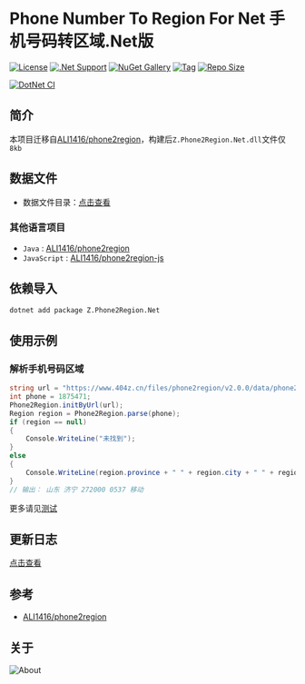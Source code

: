 # Phone Number To Region For Net 手机号码转区域.Net版

[![License](https://img.shields.io/github/license/ALI1416/Phone2Region.Net?label=License)](https://www.apache.org/licenses/LICENSE-2.0.txt)
[![.Net Support](https://img.shields.io/badge/.NET%20Standard-2.0+-green)](https://openjdk.org/)
[![NuGet Gallery](https://img.shields.io/nuget/v/Z.Phone2Region.Net?label=NuGet%20Gallery)](https://www.nuget.org/packages/Z.Phone2Region.Net)
[![Tag](https://img.shields.io/github/v/tag/ALI1416/Phone2Region.Net?label=Tag)](https://github.com/ALI1416/Phone2Region.Net/tags)
[![Repo Size](https://img.shields.io/github/repo-size/ALI1416/Phone2Region.Net?label=Repo%20Size&color=success)](https://github.com/ALI1416/Phone2Region.Net/archive/refs/heads/master.zip)

[![DotNet CI](https://github.com/ALI1416/Phone2Region.Net/actions/workflows/ci.yml/badge.svg)](https://github.com/ALI1416/Phone2Region.Net/actions/workflows/ci.yml)

## 简介

本项目迁移自[ALI1416/phone2region](https://github.com/ALI1416/phone2region)，构建后`Z.Phone2Region.Net.dll`文件仅`8kb`

## 数据文件

- 数据文件目录：[点击查看](https://github.com/ALI1416/phone2region/tree/master/data)

### 其他语言项目

- `Java` : [ALI1416/phone2region](https://github.com/ALI1416/phone2region)
- `JavaScript` : [ALI1416/phone2region-js](https://github.com/ALI1416/phone2region-js)

## 依赖导入

```sh
dotnet add package Z.Phone2Region.Net
```

## 使用示例

### 解析手机号码区域

```csharp
string url = "https://www.404z.cn/files/phone2region/v2.0.0/data/phone2region.zdb";
int phone = 1875471;
Phone2Region.initByUrl(url);
Region region = Phone2Region.parse(phone);
if (region == null)
{
    Console.WriteLine("未找到");
}
else
{
    Console.WriteLine(region.province + " " + region.city + " " + region.zipCode + " " + region.areaCode + " " + region.isp);
}
// 输出： 山东 济宁 272000 0537 移动
```

更多请见[测试](./Z.Phone2Region.Net.Test)

## 更新日志

[点击查看](./CHANGELOG.md)

## 参考

- [ALI1416/phone2region](https://github.com/ALI1416/phone2region)

## 关于

<picture>
  <source media="(prefers-color-scheme: dark)" srcset="https://www.404z.cn/images/about.dark.svg">
  <img alt="About" src="https://www.404z.cn/images/about.light.svg">
</picture>
